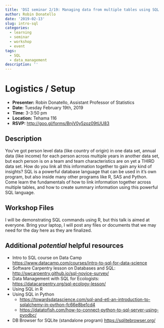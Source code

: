 ```yaml
---
title: 'DSI seminar 2/19: Managing data from multiple tables using SQL '
author: Robin Donatello
date: '2019-02-13'
slug: intro-sql
categories:
  - learning
  - seminar
  - workshop
  - event
tags:
  - SQL
  - data_management
description: ''
---
```


# Logistics / Setup

* **Presenter:** Robin Donatello, Assistant Professor of Statistics
* **Date:** Tuesday February 19th, 2019
* **Time:** 3-3:50 pm
* **Location:** Tehama 116
* **RSVP:** http://goo.gl/forms/BnjV0y5zoz09tUU83


## Description

You’ve got person level data (like country of origin) in one data set, annual data (like income) for each person across multiple years in another data set, but each person is on a team and team characteristics are on yet a THIRD data set. 
How do you link all this information together to gain any kind of insights? 
SQL is a powerful database language that can be used in it’s own program, but also inside many other programs like R, SAS and Python. Come learn the fundamentals of how to link information together across multiple tables, and how to create summary information using this powerful SQL language. 


## Workshop Files

I will be demonstrating SQL commands using R, but this talk is aimed at everyone. 
Bring your laptop, I will post any files or documents that we may need for the day here as they are finalized. 


## Additional _potential_ helpful resources
* Intro to SQL course on Data Camp https://www.datacamp.com/courses/intro-to-sql-for-data-science
* Software Carpentry lesson on Databases and SQL: http://swcarpentry.github.io/sql-novice-survey/ 
* Data Management with SQL for Ecologists: https://datacarpentry.org/sql-ecology-lesson/ 
* Using SQL in R
* Using SQL in Python 
    - https://towardsdatascience.com/sql-and-etl-an-introduction-to-sqlalchemy-in-python-fc66e8be1cd4 
    - https://datatofish.com/how-to-connect-python-to-sql-server-using-pyodbc/
* DB Browser for SQLite (standalone program) https://sqlitebrowser.org/






